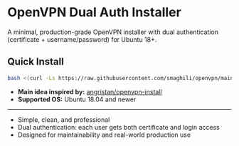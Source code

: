 # OpenVPN Dual Auth Installer

A minimal, production-grade OpenVPN installer with dual authentication (certificate + username/password) for Ubuntu 18+.

## Quick Install

```bash
bash <(curl -Ls https://raw.githubusercontent.com/smaghili/openvpn/main/install.sh)
```

- **Main idea inspired by:** [angristan/openvpn-install](https://github.com/angristan/openvpn-install)
- **Supported OS:** Ubuntu 18.04 and newer

---

- Simple, clean, and professional
- Dual authentication: each user gets both certificate and login access
- Designed for maintainability and real-world production use